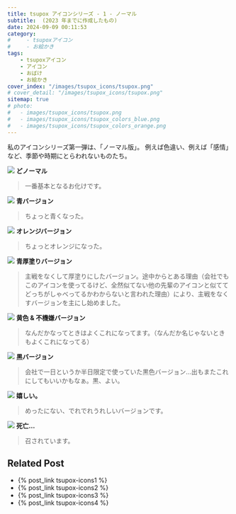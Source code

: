 ```yaml
---
title: tsupox アイコンシリーズ - 1 - ノーマル
subtitle:  (2023 年までに作成したもの)
date: 2024-09-09 00:11:53
category:
#     - tsupoxアイコン
#     - お絵かき
tags:
    - tsupoxアイコン
    - アイコン
    - おばけ
    - お絵かき
cover_index: "/images/tsupox_icons/tsupox.png"
# cover_detail: "/images/tsupox_icons/tsupox.png"
sitemap: true
# photo:
#   - images/tsupox_icons/tsupox.png
#   - images/tsupox_icons/tsupox_colors_blue.png
#   - images/tsupox_icons/tsupox_colors_orange.png
---
```


私のアイコンシリーズ第一弾は、「ノーマル版」。
例えば色違い、例えば「感情」など、季節や時期にとらわれないものたち。


<div class="tiles">
    <article><span class="post-image"><img src="/images/tsupox_icons/tsupox.png"></span>
    <strong>どノーマル</strong>
    <blockquote>
    一番基本となるお化けです。
    </blockquote></article>
    <article><span class="post-image"><img src="/images/tsupox_icons/tsupox_colors_blue.png"></span>
    <strong>青バージョン</strong>
    <blockquote>
    ちょっと青くなった。
    </blockquote></article>
    <article><span class="post-image"><img src="/images/tsupox_icons/tsupox_colors_orange.png"></span>
    <strong>オレンジバージョン</strong>
    <blockquote>
    ちょっとオレンジになった。
    </blockquote></article>
    <article><span class="post-image"><img src="/images/tsupox_icons/tsupox_colors_peacock_blue.png"></span>
    <strong>青厚塗りバージョン</strong>
    <blockquote>
    主戦をなくして厚塗りにしたバージョン。途中からとある理由（会社でもこのアイコンを使ってるけど、全然似てない他の先輩のアイコンと似ててどっちがしゃべってるかわからないと言われた理由）により、主戦をなくすバージョンを主にし始めました。
    </blockquote></article>
    <article><span class="post-image"><img src="/images/tsupox_icons/tsupox_u-n.png"></span>
    <strong>黄色 & 不機嫌バージョン</strong>
    <blockquote>
    なんだかなってときはよくこれになってます。（なんだか名じゃないときもよくこれになってる）
    </blockquote></article>
    <article><span class="post-image"><img src="/images/tsupox_icons/tsupox_shadow.png"></span>
    <strong>黒バージョン</strong>
    <blockquote>
    会社で一日というか半日限定で使っていた黒色バージョン…出もまたこれにしてもいいかもなぁ。黒、よい。
    </blockquote></article>
    <article><span class="post-image"><img src="/images/tsupox_icons/tsupox_happy.png"></span>
    <strong>嬉しい。</strong>
    <blockquote>
    めったにない、でれでれうれしいバージョンです。
    </blockquote></article>
    <article><span class="post-image"><img src="/images/tsupox_icons/tsupox_angel_cry.png"></span>
    <strong>死亡…</strong>
    <blockquote>
    召されています。
    </blockquote></article>

</div>

## Related Post
- {% post_link tsupox-icons1 %}
- {% post_link tsupox-icons2 %}
- {% post_link tsupox-icons3 %}
- {% post_link tsupox-icons4 %}
